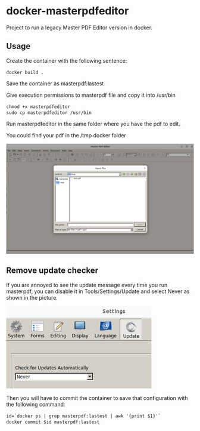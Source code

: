 # docker-masterpdfeditor
Project to run a legacy Master PDF Editor version in docker.

## Usage

Create the container with the following sentence:

    docker build .


Save the container as masterpdf:lastest

Give execution permissions to masterpdf file and copy it into /usr/bin

    chmod +x masterpdfeditor
    sudo cp masterpdfeditor /usr/bin

Run masterpdfeditor in the same folder where you have the pdf to edit.

You could find your pdf in the /tmp docker folder 

![enter image description here](https://raw.githubusercontent.com/dragonxtek/docker-masterpdfeditor/master/screenshot.png)

## Remove update checker

If you are annoyed to see the update message every time you run masterpdf, you can disable it in Tools/Settings/Update and select Never as shown in the picture.

![enter image description here](https://raw.githubusercontent.com/dragonxtek/docker-masterpdfeditor/master/update.png)

Then you will have to commit the container to save that configuration with the following command:

```console
id=`docker ps | grep masterpdf:lastest | awk '{print $1}'`
docker commit $id masterpdf:lastest
```

